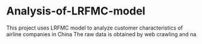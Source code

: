 # Analysis-of-LRFMC-model
This project uses LRFMC model to analyze customer characteristics of airline companies in China
The raw data is obtained by web crawling and na

